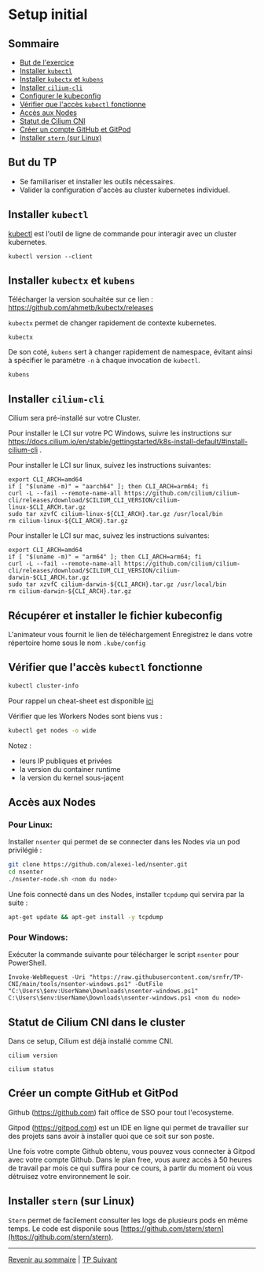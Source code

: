 # Setup initial

## Sommaire
  * [But de l'exercice](#but-du-tp)
  * [Installer `kubectl`](#installer-kubectl)
  * [Installer `kubectx` et `kubens`](#installer-kubectx-et-kubens)
  * [Installer `cilium-cli`](#installer-cilium-cli)
  * [Configurer le kubeconfig](#récupérer-et-installer-le-fichier-kubeconfig)
  * [Vérifier que l'accès `kubectl` fonctionne](#vérifier-que-laccès-kubectl-fonctionne)
  * [Accès aux Nodes](#accès-aux-nodes)
  * [Statut de Cilium CNI](#statut-de-cilium-cni-dans-le-cluster)
  * [Créer un compte GitHub et GitPod](#créer-un-compte-github-et-gitpod)
  * [Installer `stern` (sur Linux)](#installer-stern-sur-linux)

## But du TP
* Se familiariser et installer les outils nécessaires.
* Valider la configuration d'accès au cluster kubernetes individuel. 

## Installer `kubectl`
[kubectl](https://kubernetes.io/docs/tasks/tools/install-kubectl/) est l'outil de ligne de commande pour interagir avec un cluster kubernetes.

```shell
kubectl version --client
```

## Installer `kubectx` et `kubens`
Télécharger la version souhaitée sur ce lien : https://github.com/ahmetb/kubectx/releases

`kubectx` permet de changer rapidement de contexte kubernetes.

```shell
kubectx
```

De son coté, `kubens` sert à changer rapidement de namespace, évitant ainsi à spécifier le paramètre `-n` à chaque invocation de `kubectl`.

```shell
kubens
```

## Installer `cilium-cli`
Cilium sera pré-installé sur votre Cluster.

Pour installer le LCI sur votre PC Windows, suivre les instructions sur https://docs.cilium.io/en/stable/gettingstarted/k8s-install-default/#install-cilium-cli .

Pour installer le LCI sur linux, suivez les instructions suivantes:

```export CILIUM_CLI_VERSION=$(curl -s https://raw.githubusercontent.com/cilium/cilium-cli/master/stable.txt)
export CLI_ARCH=amd64
if [ "$(uname -m)" = "aarch64" ]; then CLI_ARCH=arm64; fi
curl -L --fail --remote-name-all https://github.com/cilium/cilium-cli/releases/download/$CILIUM_CLI_VERSION/cilium-linux-$CLI_ARCH.tar.gz
sudo tar xzvfC cilium-linux-${CLI_ARCH}.tar.gz /usr/local/bin
rm cilium-linux-${CLI_ARCH}.tar.gz
```

Pour installer le LCI sur mac, suivez les instructions suivantes:

```export CILIUM_CLI_VERSION=$(curl -s https://raw.githubusercontent.com/cilium/cilium-cli/master/stable.txt)
export CLI_ARCH=amd64
if [ "$(uname -m)" = "arm64" ]; then CLI_ARCH=arm64; fi
curl -L --fail --remote-name-all https://github.com/cilium/cilium-cli/releases/download/$CILIUM_CLI_VERSION/cilium-darwin-$CLI_ARCH.tar.gz
sudo tar xzvfC cilium-darwin-${CLI_ARCH}.tar.gz /usr/local/bin
rm cilium-darwin-${CLI_ARCH}.tar.gz
```

## Récupérer et installer le fichier kubeconfig
L'animateur vous fournit le lien de téléchargement
Enregistrez le dans votre répertoire home sous le nom `.kube/config`

## Vérifier que l'accès `kubectl` fonctionne

```bash
kubectl cluster-info
```

Pour rappel un cheat-sheet est disponible [ici](https://kubernetes.io/fr/docs/reference/kubectl/cheatsheet/)

Vérifier que les Workers Nodes sont biens vus :
```bash
kubectl get nodes -o wide
```
Notez :
* leurs IP publiques et privées
* la version du container runtime
* la version du kernel sous-jaçent

## Accès aux Nodes

### Pour Linux:

Installer  `nsenter` qui permet de se connecter dans les Nodes via un pod privilégié :
```bash
git clone https://github.com/alexei-led/nsenter.git
cd nsenter
./nsenter-node.sh <nom du node>
```
Une fois connecté dans un des Nodes, installer `tcpdump` qui servira par la suite :
```bash
apt-get update && apt-get install -y tcpdump
```

### Pour Windows:

Exécuter la commande suivante pour télécharger le script `nsenter` pour PowerShell.

```shell
Invoke-WebRequest -Uri "https://raw.githubusercontent.com/srnfr/TP-CNI/main/tools/nsenter-windows.ps1" -OutFile "C:\Users\$env:UserName\Downloads\nsenter-windows.ps1"
C:\Users\$env:UserName\Downloads\nsenter-windows.ps1 <nom du node>
```

## Statut de Cilium CNI dans le cluster

Dans ce setup, Cilium est déjà installé comme CNI.

```shell
cilium version
```

```shell
cilium status
```

## Créer un compte GitHub et GitPod
Github (https://github.com) fait office de SSO pour tout l'ecosysteme.

Gitpod (https://gitpod.com) est un IDE en ligne qui permet de travailler sur des projets sans avoir à installer quoi que ce soit sur son poste.

Une fois votre compte Github obtenu, vous pouvez vous connecter à Gitpod avec votre compte Github. Dans le plan free, vous aurez accès à 50 heures de travail par mois ce qui suffira pour ce cours, à partir du moment où vous détruisez votre environnement le soir.

## Installer `stern` (sur Linux)
`Stern` permet de facilement consulter les logs de plusieurs pods en même temps.
Le code est disponile sous [https://github.com/stern/stern](https://github.com/stern/stern).

---

[Revenir au sommaire](../README.md) | [TP Suivant](./TP02.md)
